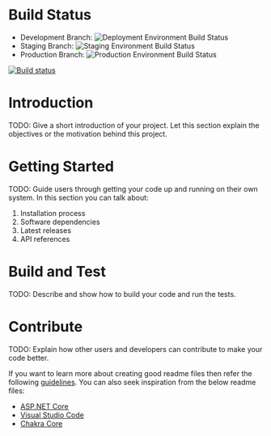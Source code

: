 # Build Status
- Development Branch: ![Deployment Environment Build Status](
https://dev.azure.com/juguerra/LifeCycleProjectJP/_apis/build/status/LifeCycleProjectBuild?branchName=master "Deployment Environment")
- Staging Branch: ![Staging Environment Build Status](
https://dev.azure.com/juguerra/LifeCycleProjectJP/_apis/build/status/LifeCycleProjectBuild?branchName=staging "Staging Environment")
- Production Branch: ![Production Environment Build Status](
https://dev.azure.com/juguerra/LifeCycleProjectJP/_apis/build/status/LifeCycleProjectBuild?branchName=staging "Production Environment")

[![Build status](https://dev.azure.com/juguerra/LifeCycleProjectJP/_apis/build/status/LifeCycleProjectBuild)](https://dev.azure.com/juguerra/LifeCycleProjectJP/_build/latest?definitionId=15)
# Introduction 
TODO: Give a short introduction of your project. Let this section explain the objectives or the motivation behind this project. 

# Getting Started
TODO: Guide users through getting your code up and running on their own system. In this section you can talk about:
1.	Installation process
2.	Software dependencies
3.	Latest releases
4.	API references

# Build and Test
TODO: Describe and show how to build your code and run the tests. 

# Contribute
TODO: Explain how other users and developers can contribute to make your code better. 

If you want to learn more about creating good readme files then refer the following [guidelines](https://docs.microsoft.com/en-us/azure/devops/repos/git/create-a-readme?view=azure-devops). You can also seek inspiration from the below readme files:
- [ASP.NET Core](https://github.com/aspnet/Home)
- [Visual Studio Code](https://github.com/Microsoft/vscode)
- [Chakra Core](https://github.com/Microsoft/ChakraCore)